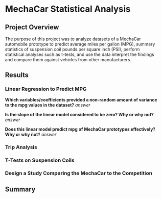 # MechaCar Statistical Analysis

## Project Overview
The purpose of this project was to analyze datasets of a MechaCar automobile prototype to predict average miles per gallon (MPG), summary statistics of suspension coil pounds per square inch (PSI), perform statistical analyses such as t-tests, and use the data interpret the findings and compare them against vehicles from other manufacturers.<br/>

## Results
### Linear Regression to Predict MPG
**Which variables/coefficients provided a non-random amount of variance to the mpg values in the dataset?**
*answer*

**Is the slope of the linear model considered to be zero? Why or why not?**
*answer*

**Does this linear model predict mpg of MechaCar prototypes effectively? Why or why not?**
*answer*

### Trip Analysis


### T-Tests on Suspension Coils


### Design a Study Comparing the MechaCar to the Competition



## Summary
